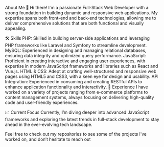 About Me
👋 Hi there! I'm a passionate Full-Stack Web Developer with a strong foundation in building dynamic and responsive web applications. My expertise spans both front-end and back-end technologies, allowing me to deliver comprehensive solutions that are both functional and visually appealing.

🛠 Skills
PHP: Skilled in building server-side applications and leveraging PHP frameworks like Laravel and Symfony to streamline development.
MySQL: Experienced in designing and managing relational databases, ensuring data integrity and optimized query performance.
JavaScript: Proficient in creating interactive and engaging user experiences, with expertise in modern JavaScript frameworks and libraries such as React and Vue.js.
HTML & CSS: Adept at crafting well-structured and responsive web pages using HTML5 and CSS3, with a keen eye for design and usability.
API Integration: Experienced in consuming and creating RESTful APIs to enhance application functionality and interactivity.
💼 Experience
I have worked on a variety of projects ranging from e-commerce platforms to content management systems, always focusing on delivering high-quality code and user-friendly experiences.

📈 Current Focus
Currently, I’m diving deeper into advanced JavaScript frameworks and exploring the latest trends in full-stack development to stay ahead in the ever-evolving tech landscape.

Feel free to check out my repositories to see some of the projects I've worked on, and don’t hesitate to reach out
